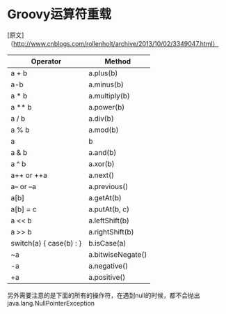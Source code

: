 # Groovy运算符重载
[原文]（http://www.cnblogs.com/rollenholt/archive/2013/10/02/3349047.html）

| Operator |Method|
----| ---
|a + b| a.plus(b)|
|a-b|a.minus(b)|
|a * b|a.multiply(b)|
|a ** b|a.power(b)|
|a / b|a.div(b)|
|a % b|a.mod(b)|
|a | b|a.or(b)|
|a & b|a.and(b)|
|a ^ b|a.xor(b)|
|a++ or ++a|a.next()|
|a– or –a|a.previous()|
|a[b]|a.getAt(b)|
|a[b] = c|a.putAt(b, c)|
|a << b|a.leftShift(b)|
|a >> b|a.rightShift(b)|
|switch(a) { case(b) : }|b.isCase(a)|
|~a|a.bitwiseNegate()|
|-a|a.negative()|
|+a|a.positive()|


另外需要注意的是下面的所有的操作符，在遇到null的时候，都不会抛出java.lang.NullPointerException

